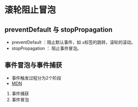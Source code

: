 # 滚轮阻止冒泡

## preventDefault 与 stopPropagation

- preventDefault ：阻止默认事件，如 `a`标签的跳转，滚轮的滚动。
- stopPropagation ： 阻止事件冒泡。

## 事件冒泡与事件捕获

- 事件触发过程分为2个阶段
- [MDN](https://developer.mozilla.org/zh-CN/docs/Web/API/EventTarget/addEventListener)

1. 事件捕获
2. 事件冒泡
